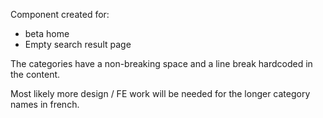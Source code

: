 Component created for:
- beta home
- Empty search result page

The categories have a non-breaking space and a line break hardcoded in the content. 

Most likely more design / FE work will be needed for the longer category names in french.